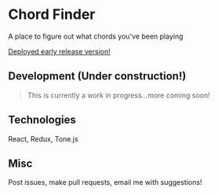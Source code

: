 # Chord Finder

A place to figure out what chords you've been playing

[Deployed early release version!](https://perryf.github.io/chord-finder/)

## Development (Under construction!)

> This is currently a work in progress...more coming soon!

## Technologies

React, Redux, Tone.js

## Misc

Post issues, make pull requests, email me with suggestions!
